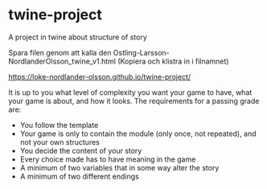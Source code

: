 # twine-project
A project in twine about structure of story

Spara filen genom att kalla den Ostling-Larsson-NordlanderOlsson_twine_v1.html
(Kopiera och klistra in i filnamnet)

https://loke-nordlander-olsson.github.io/twine-project/

It is up to you what level of complexity you want your game to have, what your game is about, and how it looks. The requirements for a passing grade are:

- You follow the template 
- Your game is only to contain the module (only once, not repeated), and not your own structures
- You decide the content of your story
- Every choice made has to have meaning in the game
- A minimum of two variables that in some way alter the story
- A minimum of two different endings
